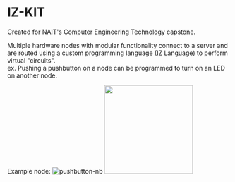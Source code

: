 
# IZ-KIT

Created for NAIT's Computer Engineering Technology capstone.

Multiple hardware nodes with modular functionality connect to a
server and are routed using a custom programming language (IZ Language)
to perform virtual "circuits".  
ex. Pushing a pushbutton on a node can be programmed to turn on an LED on another node.

Example node:
![pushbutton-nb](https://user-images.githubusercontent.com/38544250/117512325-a1b06780-af4c-11eb-9600-1e5ed705e646.jpeg)
<img src="https://user-images.githubusercontent.com/38544250/117512325-a1b06780-af4c-11eb-9600-1e5ed705e646.jpeg" width="200">
